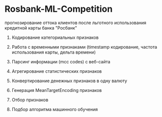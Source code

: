# Rosbank-ML-Competition

прогнозирование оттока клиентов после льготного использования кредитной карты банка "Росбанк"

1. Кодирование категориальных признаков
2. Работа с временными признаками (timestamp кодирование, частота использования карты, дельта времени)
3. Парсинг информации (mcc codes) с веб-сайта
4. Агрегирование статистических признаков
5. Конвертирование денежных признаков в одну валюту

6. Генерация MeanTargetEncoding признаков
7. Отбор признаков
8. Подбор алгоритма машинного обучения
